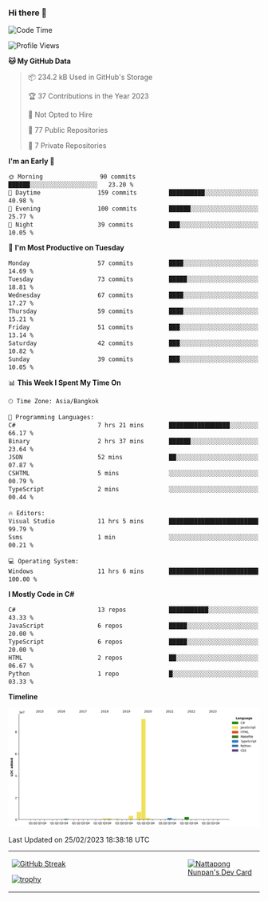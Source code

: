 ### Hi there 👋

<!--START_SECTION:waka-->
![Code Time](http://img.shields.io/badge/Code%20Time-455%20hrs%2016%20mins-blue)

![Profile Views](http://img.shields.io/badge/Profile%20Views-0-blue)

**🐱 My GitHub Data** 

> 📦 234.2 kB Used in GitHub's Storage 
 > 
> 🏆 37 Contributions in the Year 2023
 > 
> 🚫 Not Opted to Hire
 > 
> 📜 77 Public Repositories 
 > 
> 🔑 7 Private Repositories 
 > 
**I'm an Early 🐤** 

```text
🌞 Morning                90 commits          ██████░░░░░░░░░░░░░░░░░░░   23.20 % 
🌆 Daytime                159 commits         ██████████░░░░░░░░░░░░░░░   40.98 % 
🌃 Evening                100 commits         ██████░░░░░░░░░░░░░░░░░░░   25.77 % 
🌙 Night                  39 commits          ███░░░░░░░░░░░░░░░░░░░░░░   10.05 % 
```
📅 **I'm Most Productive on Tuesday** 

```text
Monday                   57 commits          ████░░░░░░░░░░░░░░░░░░░░░   14.69 % 
Tuesday                  73 commits          █████░░░░░░░░░░░░░░░░░░░░   18.81 % 
Wednesday                67 commits          ████░░░░░░░░░░░░░░░░░░░░░   17.27 % 
Thursday                 59 commits          ████░░░░░░░░░░░░░░░░░░░░░   15.21 % 
Friday                   51 commits          ███░░░░░░░░░░░░░░░░░░░░░░   13.14 % 
Saturday                 42 commits          ███░░░░░░░░░░░░░░░░░░░░░░   10.82 % 
Sunday                   39 commits          ███░░░░░░░░░░░░░░░░░░░░░░   10.05 % 
```


📊 **This Week I Spent My Time On** 

```text
🕑︎ Time Zone: Asia/Bangkok

💬 Programming Languages: 
C#                       7 hrs 21 mins       █████████████████░░░░░░░░   66.17 % 
Binary                   2 hrs 37 mins       ██████░░░░░░░░░░░░░░░░░░░   23.64 % 
JSON                     52 mins             ██░░░░░░░░░░░░░░░░░░░░░░░   07.87 % 
CSHTML                   5 mins              ░░░░░░░░░░░░░░░░░░░░░░░░░   00.79 % 
TypeScript               2 mins              ░░░░░░░░░░░░░░░░░░░░░░░░░   00.44 % 

🔥 Editors: 
Visual Studio            11 hrs 5 mins       █████████████████████████   99.79 % 
Ssms                     1 min               ░░░░░░░░░░░░░░░░░░░░░░░░░   00.21 % 

💻 Operating System: 
Windows                  11 hrs 6 mins       █████████████████████████   100.00 % 
```

**I Mostly Code in C#** 

```text
C#                       13 repos            ███████████░░░░░░░░░░░░░░   43.33 % 
JavaScript               6 repos             █████░░░░░░░░░░░░░░░░░░░░   20.00 % 
TypeScript               6 repos             █████░░░░░░░░░░░░░░░░░░░░   20.00 % 
HTML                     2 repos             ██░░░░░░░░░░░░░░░░░░░░░░░   06.67 % 
Python                   1 repo              █░░░░░░░░░░░░░░░░░░░░░░░░   03.33 % 
```



**Timeline**

![Lines of Code chart](https://raw.githubusercontent.com/aixasz/aixasz/main/assets/bar_graph.png)


 Last Updated on 25/02/2023 18:38:18 UTC
<!--END_SECTION:waka-->

<table>
<tr>
<td width="70%" valign="top">
 
 [![GitHub Streak](http://github-readme-streak-stats.herokuapp.com?user=aixasz&theme=github-dark&hide_border=true&date_format=%5BY%20%5DM%20j)](https://git.io/streak-stats)

 [![trophy](https://github-profile-trophy.vercel.app/?username=aixasz&theme=onedark)](https://github.com/ryo-ma/github-profile-trophy)
 </td>
<td width="30%" valign="top">
 
<a href="https://app.daily.dev/aixasz"><img src="https://api.daily.dev/devcards/403207936e6547c9a85ea449e9f3abe8.png?r=re8" alt="Nattapong Nunpan's Dev Card"/></a>

 </td>
</tr>
</table>
 
